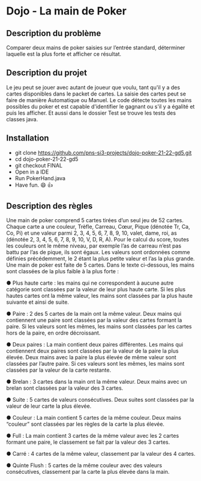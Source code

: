 # Dojo - La main de Poker

## Description du problème
Comparer deux mains de poker saisies sur l’entrée standard, déterminer laquelle est la plus forte et 
afficher ce résultat.

## Description du projet
Le jeu peut se jouer avec autant de joueur que voulu, tant qu'il y a des cartes disponibles dans le packet de cartes. 
La saisie des cartes peut se faire de manière Automatique ou Manuel.
Le code détecte toutes les mains possibles du poker et est capable d'identifier le gagnant ou s'il y a égalité et puis les afficher.
Et aussi dans le dossier Test se trouve les tests des classes java.

## Installation
* git clone https://github.com/pns-si3-projects/dojo-poker-21-22-gd5.git
* cd dojo-poker-21-22-gd5
* git checkout FINAL
* Open in a IDE
* Run PokerHand.java
* Have fun. 😄 👍

## Description des règles
Une main de poker comprend 5 cartes tirées d’un seul jeu de 52 cartes. Chaque carte a une couleur, Trèfle, Carreau, Cœur, Pique (dénotée Tr, Ca, Co, Pi) et une valeur parmi 2, 3, 4, 5, 6, 7, 8, 9, 10, valet, dame, roi, as (dénotée 2, 3, 4, 5, 6, 7, 8, 9, 10, V, D, R, A). Pour le calcul du score, toutes les couleurs ont le même niveau, par exemple l’as de carreau n’est pas battu par l’as de pique, ils sont égaux. Les valeurs sont ordonnées comme définies précédemment, le 2 étant la plus petite valeur et l’as la plus grande.
Une main de poker est faite de 5 cartes. Dans le texte ci-dessous, les mains sont classées de la plus faible à la plus forte :

● Plus haute carte : les mains qui ne correspondent à aucune autre catégorie sont classées par la valeur de leur plus haute carte. Si les plus hautes cartes ont la même valeur, les mains sont classées par la plus haute suivante et ainsi de suite.

● Paire : 2 des 5 cartes de la main ont la même valeur. Deux mains qui contiennent une paire sont classées par la valeur des cartes formant la paire. Si les valeurs sont les mêmes, les mains sont classées par les cartes hors de la paire, en ordre décroissant.

● Deux paires : La main contient deux paires différentes. Les mains qui contiennent deux paires sont classées par la valeur de la paire la plus élevée. Deux mains avec la paire la plus élevée de même valeur sont classées par l’autre paire. Si ces valeurs sont les mêmes, les mains sont classées par la valeur de la carte restante.

● Brelan : 3 cartes dans la main ont la même valeur. Deux mains avec un brelan sont classées par la valeur des 3 cartes.

● Suite : 5 cartes de valeurs consécutives. Deux suites sont classées par la valeur de leur carte la plus élevée.

● Couleur : La main contient 5 cartes de la même couleur. Deux mains “couleur” sont classées par les règles de la carte la plus élevée.

● Full : La main contient 3 cartes de la même valeur avec les 2 cartes formant une paire, le classement se fait par la valeur des 3 cartes.

● Carré : 4 cartes de la même valeur, classement par la valeur des 4 cartes.

● Quinte Flush : 5 cartes de la même couleur avec des valeurs consécutives, classement par la carte la plus élevée dans la main.
